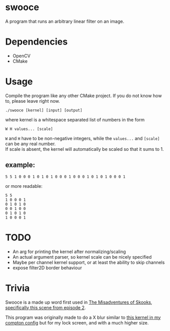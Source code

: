 # swooce

A program that runs an arbitrary linear filter on an image.

# Dependencies
- OpenCV
- CMake

# Usage
Compile the program like any other CMake project. If you do not know how to,
please leave right now.

```shell
./swooce [kernel] [input] [output]
```

where kernel is a whitespace separated list of numbers in the form

```
W H values... [scale]
```

`W` and `H` have to be non-negative integers, while the `values...` and `[scale]` can be
any real number.  
If scale is absent, the kernel will automatically be scaled so that it sums to 1.

## example:
```
5 5 1 0 0 0 1 0 1 0 1 0 0 0 1 0 0 0 1 0 1 0 1 0 0 0 1
```
or more readable:
```
5 5
1 0 0 0 1
0 1 0 1 0
0 0 1 0 0
0 1 0 1 0
1 0 0 0 1
```

# TODO
- An arg for printing the kernel after normalizing/scaling
- An actual argument parser, so kernel scale can be nicely specified
- Maybe per channel kernel support, or at least the ability to skip channels
- expose filter2D border behaviour

# Trivia
Swooce is a made up word first used in [The Misadventures of Skooks](https://knowyourmeme.com/memes/the-misadventures-of-skooks),
[specifically this scene from episode 2](https://youtu.be/lpRPl8TlVBU?t=112).

This program was originally made to do a X blur similar to
[this kernel in my compton config](https://github.com/udf/dotfiles-stow/blob/c1081df98ec8321b69d9316d1fc7be433df605fb/home/.config/compton.conf#L3-L13) but
for my lock screen, and with a much higher size.